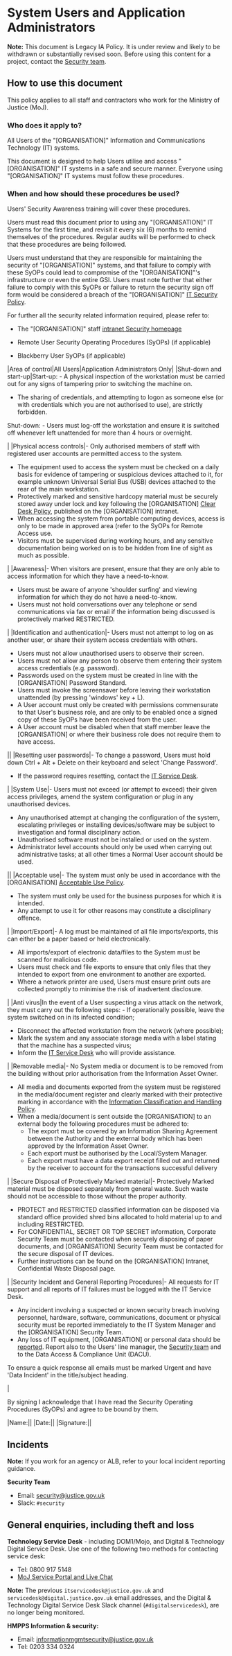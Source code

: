 # System Users and Application Administrators

**Note:** This document is Legacy IA Policy. It is under review and likely to be withdrawn or substantially revised soon. Before using this content for a project, contact the [Security team](mailto:security@justice.gov.uk).

## How to use this document

This policy applies to all staff and contractors who work for the Ministry of Justice \(MoJ\).

### Who does it apply to?

All Users of the "\[ORGANISATION\]" Information and Communications Technology \(IT\) systems.

This document is designed to help Users utilise and access "\[ORGANISATION\]" IT systems in a safe and secure manner. Everyone using "\[ORGANISATION\]" IT systems must follow these procedures.

### When and how should these procedures be used?

Users' Security Awareness training will cover these procedures.

Users must read this document prior to using any "\[ORGANISATION\]" IT Systems for the first time, and revisit it every six \(6\) months to remind themselves of the procedures. Regular audits will be performed to check that these procedures are being followed.

Users must understand that they are responsible for maintaining the security of "\[ORGANISATION\]" systems, and that failure to comply with these SyOPs could lead to compromise of the "\[ORGANISATION\]"'s infrastructure or even the entire GSI. Users must note further that either failure to comply with this SyOPs or failure to return the security sign off form would be considered a breach of the "\[ORGANISATION\]" [IT Security Policy](https://intranet.justice.gov.uk/guidance/security/it-computer-security/ict-security-policy-framework/ict-security-policy/).

For further all the security related information required, please refer to:

-   The "\[ORGANISATION\]" staff [intranet Security homepage](https://intranet.justice.gov.uk/guidance/security/)

-   Remote User Security Operating Procedures \(SyOPs\) \(if applicable\)

-   Blackberry User SyOPs \(if applicable\)


|Area of control|All Users|Application Administrators Only|
|Shut-down and start-up|Start-up: -   A physical inspection of the workstation must be carried out for any signs of tampering prior to switching the machine on.
-   The sharing of credentials, and attempting to logon as someone else \(or with credentials which you are not authorised to use\), are strictly forbidden.

 Shut-down: -   Users must log-off the workstation and ensure it is switched off whenever left unattended for more than 4 hours or overnight.

|
|Physical access controls|-   Only authorised members of staff with registered user accounts are permitted access to the system.
-   The equipment used to access the system must be checked on a daily basis for evidence of tampering or suspicious devices attached to it, for example unknown Universal Serial Bus \(USB\) devices attached to the rear of the main workstation.
-   Protectively marked and sensitive hardcopy material must be securely stored away under lock and key following the \[ORGANISATION\] [Clear Desk Policy](https://intranet.justice.gov.uk/guidance/security/it-computer-security/clear-screen-and-desk-policy/), published on the \[ORGANISATION\] intranet.
-   When accessing the system from portable computing devices, access is only to be made in approved area \(refer to the SyOPs for Remote Access use.
-   Visitors must be supervised during working hours, and any sensitive documentation being worked on is to be hidden from line of sight as much as possible.

|
|Awareness|-   When visitors are present, ensure that they are only able to access information for which they have a need-to-know.
-   Users must be aware of anyone 'shoulder surfing' and viewing information for which they do not have a need-to-know.
-   Users must not hold conversations over any telephone or send communications via fax or email if the information being discussed is protectively marked RESTRICTED.

|
|Identification and authentication|-   Users must not attempt to log on as another user, or share their system access credentials with others.
-   Users must not allow unauthorised users to observe their screen.
-   Users must not allow any person to observe them entering their system access credentials \(e.g. password\).
-   Passwords used on the system must be created in line with the \[ORGANISATION\] Password Standard.
-   Users must invoke the screensaver before leaving their workstation unattended \(by pressing 'windows' key + L\).
-   A User account must only be created with permissions commensurate to that User's business role, and are only to be enabled once a signed copy of these SyOPs have been received from the user.
-   A User account must be disabled when that staff member leave the \[ORGANISATION\] or where their business role does not require them to have access.

||
|Resetting user passwords|-   To change a password, Users must hold down Ctrl + Alt + Delete on their keyboard and select 'Change Password'.
-   If the password requires resetting, contact the [IT Service Desk](#general-enquiries-including-theft-and-loss).

|
|System Use|-   Users must not exceed \(or attempt to exceed\) their given access privileges, amend the system configuration or plug in any unauthorised devices.
-   Any unauthorised attempt at changing the configuration of the system, escalating privileges or installing devices/software may be subject to investigation and formal disciplinary action.
-   Unauthorised software must not be installed or used on the system.
-   Administrator level accounts should only be used when carrying out administrative tasks; at all other times a Normal User account should be used.

||
|Acceptable use|-   The system must only be used in accordance with the \[ORGANISATION\] [Acceptable Use Policy](acceptable-use-policy.md).
-   The system must only be used for the business purposes for which it is intended.
-   Any attempt to use it for other reasons may constitute a disciplinary offence.

|
|Import/Export|-   A log must be maintained of all file imports/exports, this can either be a paper based or held electronically.
-   All imports/export of electronic data/files to the System must be scanned for malicious code.
-   Users must check and file exports to ensure that only files that they intended to export from one environment to another are exported.
-   Where a network printer are used, Users must ensure print outs are collected promptly to minimise the risk of inadvertent disclosure.

|
|Anti virus|In the event of a User suspecting a virus attack on the network, they must carry out the following steps: -   If operationally possible, leave the system switched on in its infected condition;
-   Disconnect the affected workstation from the network \(where possible\);
-   Mark the system and any associate storage media with a label stating that the machine has a suspected virus;
-   Inform the [IT Service Desk](#general-enquiries-including-theft-and-loss) who will provide assistance.

|
|Removable media|-   No System media or document is to be removed from the building without prior authorisation from the Information Asset Owner.
-   All media and documents exported from the system must be registered in the media/document register and clearly marked with their protective marking in accordance with the [Information Classification and Handling Policy](information-classification-and-handling-policy.md).
-   When a media/document is sent outside the \[ORGANISATION\] to an external body the following procedures must be adhered to:
    -   The export must be covered by an Information Sharing Agreement between the Authority and the external body which has been approved by the Information Asset Owner.
    -   Each export must be authorised by the Local/System Manager.
    -   Each export must have a data export receipt filled out and returned by the receiver to account for the transactions successful delivery

|
|Secure Disposal of Protectively Marked material|-   Protectively Marked material must be disposed separately from general waste. Such waste should not be accessible to those without the proper authority.
-   PROTECT and RESTRICTED classified information can be disposed via standard office provided shred bins allocated to hold material up to and including RESTRICTED.
-   For CONFIDENTIAL, SECRET OR TOP SECRET information, Corporate Security Team must be contacted when securely disposing of paper documents, and \[ORGANISATION\] Security Team must be contacted for the secure disposal of IT devices.
-   Further instructions can be found on the \[ORGANISATION\] Intranet, Confidential Waste Disposal page.

|
|Security Incident and General Reporting Procedures|-   All requests for IT support and all reports of IT failures must be logged with the IT Service Desk.
-   Any incident involving a suspected or known security breach involving personnel, hardware, software, communications, document or physical security must be reported immediately to the IT System Manager and the \[ORGANISATION\] Security Team.
-   Any loss of IT equipment, \[ORGANISATION\] or personal data should be [reported](#incidents). Report also to the Users' line manager, the [Security team](mailto:security@justice.gov.uk) and to the Data Access &amp; Compliance Unit \(DACU\).

To ensure a quick response all emails must be marked Urgent and have 'Data Incident' in the title/subject heading.


|

By signing I acknowledge that I have read the Security Operating Procedures \(SyOPs\) and agree to be bound by them.

|Name:||
|Date:||
|Signature:||

## Incidents

**Note:** If you work for an agency or ALB, refer to your local incident reporting guidance.

**Security Team**

-   Email: [security@justice.gov.uk](mailto:security@justice.gov.uk)
-   Slack: `#security`

## General enquiries, including theft and loss

**Technology Service Desk** - including DOM1/Mojo, and Digital &amp; Technology Digital Service Desk. Use one of the following two methods for contacting service desk:

-   Tel: 0800 917 5148
-   [MoJ Service Portal and Live Chat](https://mojprod.service-now.com/moj_sp)

**Note:** The previous `itservicedesk@justice.gov.uk` and `servicedesk@digital.justice.gov.uk` email addresses, and the Digital &amp; Technology Digital Service Desk Slack channel \(`#digitalservicedesk`\), are no longer being monitored.

**HMPPS Information &amp; security:**

-   Email: [informationmgmtsecurity@justice.gov.uk](mailto:informationmgmtsecurity@justice.gov.uk)
-   Tel: 0203 334 0324

